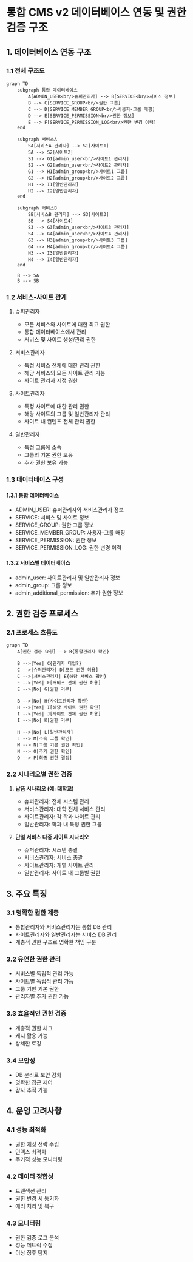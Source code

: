 # 통합 CMS v2 데이터베이스 연동 및 권한 검증 구조

## 1. 데이터베이스 연동 구조

### 1.1 전체 구조도

```mermaid
graph TD
    subgraph 통합 데이터베이스
        A[ADMIN_USER<br/>슈퍼관리자] --> B[SERVICE<br/>서비스 정보]
        B --> C[SERVICE_GROUP<br/>권한 그룹]
        C --> D[SERVICE_MEMBER_GROUP<br/>사용자-그룹 매핑]
        D --> E[SERVICE_PERMISSION<br/>권한 정보]
        E --> F[SERVICE_PERMISSION_LOG<br/>권한 변경 이력]
    end

    subgraph 서비스A
        SA[서비스A 관리자] --> S1[사이트1]
        SA --> S2[사이트2]
        S1 --> G1[admin_user<br/>사이트1 관리자]
        S2 --> G2[admin_user<br/>사이트2 관리자]
        G1 --> H1[admin_group<br/>사이트1 그룹]
        G2 --> H2[admin_group<br/>사이트2 그룹]
        H1 --> I1[일반관리자]
        H2 --> I2[일반관리자]
    end

    subgraph 서비스B
        SB[서비스B 관리자] --> S3[사이트3]
        SB --> S4[사이트4]
        S3 --> G3[admin_user<br/>사이트3 관리자]
        S4 --> G4[admin_user<br/>사이트4 관리자]
        G3 --> H3[admin_group<br/>사이트3 그룹]
        G4 --> H4[admin_group<br/>사이트4 그룹]
        H3 --> I3[일반관리자]
        H4 --> I4[일반관리자]
    end

    B --> SA
    B --> SB
```

### 1.2 서비스-사이트 관계

1. 슈퍼관리자
   - 모든 서비스와 사이트에 대한 최고 권한
   - 통합 데이터베이스에서 관리
   - 서비스 및 사이트 생성/관리 권한

2. 서비스관리자
   - 특정 서비스 전체에 대한 관리 권한
   - 해당 서비스의 모든 사이트 관리 가능
   - 사이트 관리자 지정 권한

3. 사이트관리자
   - 특정 사이트에 대한 관리 권한
   - 해당 사이트의 그룹 및 일반관리자 관리
   - 사이트 내 컨텐츠 전체 관리 권한

4. 일반관리자
   - 특정 그룹에 소속
   - 그룹의 기본 권한 보유
   - 추가 권한 보유 가능

### 1.3 데이터베이스 구성

#### 1.3.1 통합 데이터베이스
- ADMIN_USER: 슈퍼관리자와 서비스관리자 정보
- SERVICE: 서비스 및 사이트 정보
- SERVICE_GROUP: 권한 그룹 정보
- SERVICE_MEMBER_GROUP: 사용자-그룹 매핑
- SERVICE_PERMISSION: 권한 정보
- SERVICE_PERMISSION_LOG: 권한 변경 이력

#### 1.3.2 서비스별 데이터베이스
- admin_user: 사이트관리자 및 일반관리자 정보
- admin_group: 그룹 정보
- admin_additional_permission: 추가 권한 정보

## 2. 권한 검증 프로세스

### 2.1 프로세스 흐름도

```mermaid
graph TD
    A[권한 검증 요청] --> B{통합관리자 확인}
    
    B -->|Yes| C{관리자 타입?}
    C -->|슈퍼관리자| D[모든 권한 허용]
    C -->|서비스관리자| E{해당 서비스 확인}
    E -->|Yes| F[서비스 전체 권한 허용]
    E -->|No| G[권한 거부]
    
    B -->|No| H{사이트관리자 확인}
    H -->|Yes| I[해당 사이트 권한 확인]
    I -->|Yes| J[사이트 전체 권한 허용]
    I -->|No| K[권한 거부]
    
    H -->|No| L[일반관리자]
    L --> M[소속 그룹 확인]
    M --> N[그룹 기본 권한 확인]
    N --> O[추가 권한 확인]
    O --> P[최종 권한 결정]
```

### 2.2 시나리오별 권한 검증

1. **납품 시나리오 (예: 대학교)**
   - 슈퍼관리자: 전체 시스템 관리
   - 서비스관리자: 대학 전체 서비스 관리
   - 사이트관리자: 각 학과 사이트 관리
   - 일반관리자: 학과 내 특정 권한 그룹

2. **단일 서비스 다중 사이트 시나리오**
   - 슈퍼관리자: 시스템 총괄
   - 서비스관리자: 서비스 총괄
   - 사이트관리자: 개별 사이트 관리
   - 일반관리자: 사이트 내 그룹별 권한

## 3. 주요 특징

### 3.1 명확한 권한 계층
- 통합관리자와 서비스관리자는 통합 DB 관리
- 사이트관리자와 일반관리자는 서비스 DB 관리
- 계층적 권한 구조로 명확한 책임 구분

### 3.2 유연한 권한 관리
- 서비스별 독립적 관리 가능
- 사이트별 독립적 관리 가능
- 그룹 기반 기본 권한
- 관리자별 추가 권한 가능

### 3.3 효율적인 권한 검증
- 계층적 권한 체크
- 캐시 활용 가능
- 상세한 로깅

### 3.4 보안성
- DB 분리로 보안 강화
- 명확한 접근 제어
- 감사 추적 가능

## 4. 운영 고려사항

### 4.1 성능 최적화
- 권한 캐싱 전략 수립
- 인덱스 최적화
- 주기적 성능 모니터링

### 4.2 데이터 정합성
- 트랜잭션 관리
- 권한 변경 시 동기화
- 에러 처리 및 복구

### 4.3 모니터링
- 권한 검증 로그 분석
- 성능 메트릭 수집
- 이상 징후 탐지